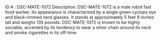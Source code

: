 ID # : DSC-MATE-1072
Description: DSC-MATE-1072 is a male robot fast food worker. Its appearance is characterized by a single green cyclops eye and black-rimmed nerd glasses. It stands at approximately 5 feet 9 inches tall and weighs 135 pounds. DSC-MATE-1072 is known to be highly sociable, accented by its tendency to wear a silver chain around its neck and smoke cigarettes in its off-time.